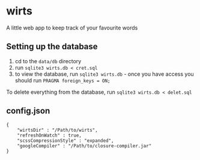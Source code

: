# wirts
A little web app to keep track of your favourite words

## Setting up the database

1. cd to the `data/db` directory
2. run `sqlite3 wirts.db < cret.sql`
3. to view the database, run `sqlite3 wirts.db` - once you have access you should run `PRAGMA foreign_keys = ON;`

To delete everything from the database, run `sqlite3 wirts.db < delet.sql`

## config.json

	{
		"wirtsDir" : "/Path/to/wirts",
		"refreshOnWatch" : true,
		"scssCompressionStyle" : "expanded",
		"googleCompiler" : "/Path/to/closure-compiler.jar"
	}
